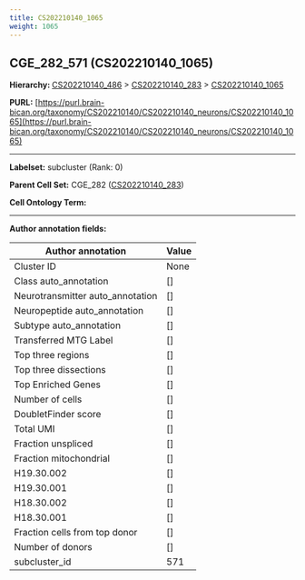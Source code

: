 ```yaml
---
title: CS202210140_1065
weight: 1065
---
```

## CGE_282_571 (CS202210140_1065)
<b>Hierarchy: </b>
[CS202210140_486](../CS202210140_486) >
[CS202210140_283](../CS202210140_283) >
[CS202210140_1065](../CS202210140_1065)

**PURL:** [https://purl.brain-bican.org/taxonomy/CS202210140/CS202210140_neurons/CS202210140_1065](https://purl.brain-bican.org/taxonomy/CS202210140/CS202210140_neurons/CS202210140_1065)

---


**Labelset:** subcluster (Rank: 0)

**Parent Cell Set:** CGE_282 ([CS202210140_283](../CS202210140_283))



**Cell Ontology Term:** 

[MARKER GENES.]: #


---

[TRANSFERRED ANNOTATIONS.]: #


[AUTHOR ANNOTATION FIELDS.]: #


**Author annotation fields:**

| Author annotation | Value |
|-------------------|-------|
|Cluster ID|None|
|Class auto_annotation|[]|
|Neurotransmitter auto_annotation|[]|
|Neuropeptide auto_annotation|[]|
|Subtype auto_annotation|[]|
|Transferred MTG Label|[]|
|Top three regions|[]|
|Top three dissections|[]|
|Top Enriched Genes|[]|
|Number of cells|[]|
|DoubletFinder score|[]|
|Total UMI|[]|
|Fraction unspliced|[]|
|Fraction mitochondrial|[]|
|H19.30.002|[]|
|H19.30.001|[]|
|H18.30.002|[]|
|H18.30.001|[]|
|Fraction cells from top donor|[]|
|Number of donors|[]|
|subcluster_id|571|
